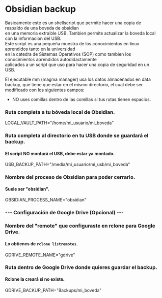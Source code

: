 # Obsidian backup  

Basicamente este es un shellscript que permite hacer una copia de respaldo de una boveda de obsidian  
en una memoria extraible USB. Tambien permite actualizar la boveda local con la informacion del USB.  
Este script es una pequeña muestra de los conocimientos en linux aprendidos tanto en la universidad  
en la catedra de Sistemas Operativos (SOP) como tambien los conocimientos aprendidos autodidactamente  
aplicados a un script que uso para hacer una copia de seguridad en un USB.  

El ejecutable mm (magma manager) usa los datos almacenados en data backup, que tiene que estar en el mismo 
directorio, el cual debe ser modificado con los siguientes campos:  

* NO uses comillas dentro de las comillas si tus rutas tienen espacios.

### Ruta completa a tu bóveda local de Obsidian.
LOCAL_VAULT_PATH="/home/mi_usuario/mi_boveda"

### Ruta completa al directorio en tu USB donde se guardará el backup.
#### El script NO montará el USB, debe estar ya montado.
USB_BACKUP_PATH="/media/mi_usuario/mi_usb/mi_boveda"

### Nombre del proceso de Obsidian para poder cerrarlo.
#### Suele ser "obsidian".
OBSIDIAN_PROCESS_NAME="obsidian"

### --- Configuración de Google Drive (Opcional) ---

### Nombre del "remote" que configuraste en rclone para Google Drive.
#### Lo obtienes de `rclone listremotes`.
GDRIVE_REMOTE_NAME="gdrive"

### Ruta dentro de Google Drive donde quieres guardar el backup.
#### Rclone la creará si no existe.
GDRIVE_BACKUP_PATH="Backups/mi_boveda"
